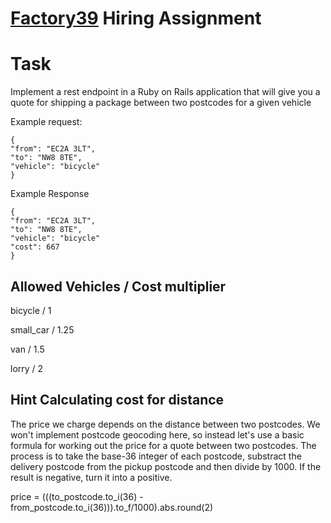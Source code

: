 # [Factory39](https://factory39.io/) Hiring Assignment

# Task

Implement a rest endpoint in a Ruby on Rails application that will give you a quote for shipping a package between two postcodes for a given vehicle

Example request:

```
{
"from": "EC2A 3LT",
"to": "NW8 8TE",
"vehicle": "bicycle"
}
```

Example Response

```
{
"from": "EC2A 3LT",
"to": "NW8 8TE",
"vehicle": "bicycle"
"cost": 667
}
```

## Allowed Vehicles / Cost multiplier

bicycle / 1

small_car / 1.25

van / 1.5

lorry / 2

## Hint Calculating cost for distance

The price we charge depends on the distance between two postcodes. We won't implement postcode geocoding here, so instead let's use a basic formula for working out the price for a quote between two postcodes. The process is to take the base-36 integer of each postcode, substract the delivery postcode from the pickup postcode and then divide by 1000. If the result is negative, turn it into a positive.

price = (((to_postcode.to_i(36) - from_postcode.to_i(36))).to_f/1000).abs.round(2)
